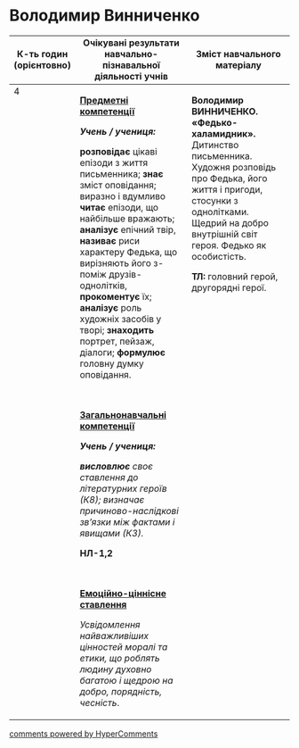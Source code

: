 <div id="hypercomments_widget" class="js-hypercomments-widget invisible"></div>

# Володимир Винниченко

<table>
  <tr>
    <td width="10%" align="center"><b>К-ть годин (орієнтовно)</b></td>
    <td width="45%" align="center"><b>Очікувані результати навчально-пізнавальної діяльності учнів</b></td>
    <td width="45%" align="center"><b>Зміст навчального матеріалу</b></td>
  </tr>
<tbody>
  <tr>
<td width="10%" style="vertical-align:top !important;">4</td>
    <td width="45%" style="vertical-align:top !important;">
<p><strong><u>Предметні компетенції </u></strong></p>
<p><strong><em>Учень / учениця: </em></strong></p>
<p><strong>розповідає</strong> цікаві епізоди з життя письменника; <strong>знає</strong> зміст оповідання; виразно і вдумливо <strong>читає</strong> епізоди, що найбільше вражають; <strong>аналізує</strong> епічний твір, <strong>називає</strong> риси характеру Федька, що вирізняють його з-поміж друзів-однолітків, <strong>прокоментує</strong> їх; <strong>аналізує</strong> роль художніх засобів у творі; <strong>знаходить</strong> портрет, пейзаж, діалоги; <strong>формулює</strong> головну думку оповідання.</p>
<p>&nbsp;</p>
<p><strong><u>Загальнонавчальні компетенції</u></strong></p>
<p><strong><em>Учень / учениця: </em></strong></p>
<p><strong><em>висловлює</em></strong><em> своє ставлення до літературних героїв (К8); визначає причиново-наслідкові зв&rsquo;язки між фактами і явищами (К3).</em></p>
<p><strong>НЛ-1,2</strong></p>
<p><em>&nbsp;</em></p>
<p><strong><u>Емоційно-ціннісне ставлення</u></strong></p>
<p><em>Усвідомлення найважливіших цінностей моралі та етики, що роблять людину духовно багатою і щедрою на добро, порядність, чесність</em>.</p> 
</td>
    <td width="45%" style="vertical-align:top !important;">
<p><strong>Володимир ВИННИЧЕНКО. &laquo;Федько-халамидник&raquo;. </strong>Дитинство письменника. Художня розповідь про Федька, його життя і пригоди, стосунки з однолітками. Щедрий на добро внутрішній світ героя. Федько як особистість.</p>
<p><strong>ТЛ:</strong> головний герой, другорядні герої.</p> </td>
  </tr>
</tbody>
</table>

<div class="js-hypercomments-container">
<a href="http://hypercomments.com" class="hc-link" title="comments widget">comments powered by HyperComments</a>
</div>